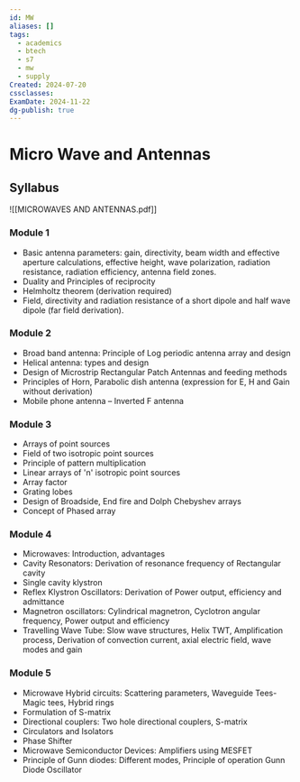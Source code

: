```yaml
---
id: MW
aliases: []
tags:
  - academics
  - btech
  - s7
  - mw
  - supply
Created: 2024-07-20
cssclasses:
ExamDate: 2024-11-22
dg-publish: true
---
```

# Micro Wave and Antennas
## Syllabus 
![[MICROWAVES AND ANTENNAS.pdf]]


### Module 1

- Basic antenna parameters: gain, directivity, beam width and effective aperture calculations, effective height, wave polarization, radiation resistance, radiation efficiency, antenna field zones.
- Duality and Principles of reciprocity
- Helmholtz theorem (derivation required)
- Field, directivity and radiation resistance of a short dipole and half wave dipole (far field derivation).

### Module 2

- Broad band antenna: Principle of Log periodic antenna array and design
- Helical antenna: types and design
- Design of Microstrip Rectangular Patch Antennas and feeding methods
- Principles of Horn, Parabolic dish antenna (expression for E, H and Gain without derivation)
- Mobile phone antenna – Inverted F antenna

### Module 3

- Arrays of point sources
- Field of two isotropic point sources
- Principle of pattern multiplication
- Linear arrays of 'n' isotropic point sources
- Array factor
- Grating lobes
- Design of Broadside, End fire and Dolph Chebyshev arrays
- Concept of Phased array

### Module 4

- Microwaves: Introduction, advantages
- Cavity Resonators: Derivation of resonance frequency of Rectangular cavity
- Single cavity klystron
- Reflex Klystron Oscillators: Derivation of Power output, efficiency and admittance
- Magnetron oscillators: Cylindrical magnetron, Cyclotron angular frequency, Power output and efficiency
- Travelling Wave Tube: Slow wave structures, Helix TWT, Amplification process, Derivation of convection current, axial electric field, wave modes and gain

### Module 5

- Microwave Hybrid circuits: Scattering parameters, Waveguide Tees- Magic tees, Hybrid rings
- Formulation of S-matrix
- Directional couplers: Two hole directional couplers, S-matrix
- Circulators and Isolators
- Phase Shifter
- Microwave Semiconductor Devices: Amplifiers using MESFET
- Principle of Gunn diodes: Different modes, Principle of operation Gunn Diode Oscillator